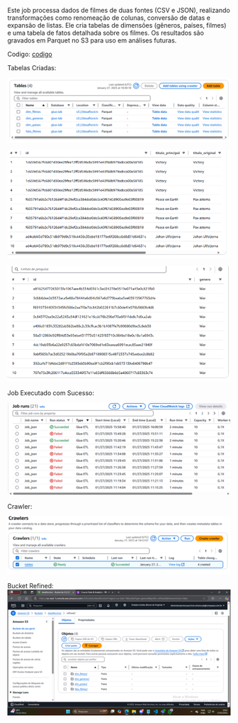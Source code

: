
Este job processa dados de filmes de duas fontes (CSV e JSON), realizando transformações como renomeação de colunas, conversão de datas e expansão de listas. Ele cria tabelas de dimensões (gêneros, países, filmes) e uma tabela de fatos detalhada sobre os filmes. Os resultados são gravados em Parquet no S3 para uso em análises futuras.

Codigo:
[codigo](../Desafio/Desafio.py)

Tabelas Criadas:

![Imagem](../Evidencias/Tables.png) 

![Imagem](../Evidencias/Table_fato.png) 

![Imagem](../Evidencias/Dim_genero.png)

Job Executado com Sucesso:

![Imagem](../Evidencias/Job_sucesso.png)

Crawler:

![Imagem](../Evidencias/Crawler.png)

Bucket Refined: 
![Imagem](../Evidencias/Table_refined.png)